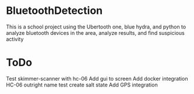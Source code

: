 # BluetoothDetection
This is a school project using the Ubertooth one, blue hydra, and python to analyze bluetooth devices in the area, analyze results, and find suspicious activity

# ToDo
Test skimmer-scanner with hc-06
Add gui to screen
Add docker integration
HC-06 outright name test
create salt state
Add GPS integration
